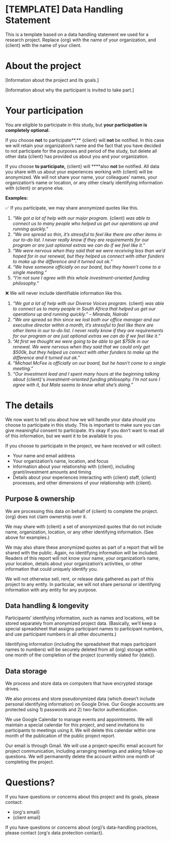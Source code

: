 # [TEMPLATE] Data Handling Statement

This is a template based on a data handling statement 
    we used for a research project. 
    Replace {org} with the name of your organization, and {client} with
    the name of your client.

# About the project

[Information about the project and its goals.]

[Information about why the participant is invited to take part.]

# Your participation

You are eligible to participate in this study, but **your participation is completely optional.**

If you choose **not** to participate**,** {client} will **not** be notified. In this case we will retain your organization’s name and the fact that you have decided to not participate for the purposes and period of the study, but delete all other data {client} has provided us about you and your organization.

If you choose **to participate,** {client} will ****also **not** be notified. All data you share with us about your experiences working with {client} will be anonymized. We will not share your name, your colleagues’ names, your organization’s name or location, or any other clearly identifying information with {client} or anyone else.

**Examples:**

✅  If you participate, we may share anonymized quotes like this.

1. *“We got a lot of help with our major program.* {client} *was able to connect us to many people who helped us get our operations up and running quickly.”*
2. *“We are spread so thin, it’s stressful to feel like there are other items in our to-do list. I never really know if they are requirements for our program or are just optional extras we can do if we feel like it.”*
3. *“We were nervous when they said that we were receiving less than we’d hoped for in our renewal, but they helped us connect with other funders to make up the difference and it turned out ok.”*
4. *“We have someone officially on our board, but they haven’t come to a single meeting.”*
5. *“I’m not sure I agree with this whole investment-oriented funding philosophy.”*

❌  We will never include identifiable information like this.

1. *“We got a lot of help with our Diverse Voices program.* {client} *was able to connect us to many people in South Africa that helped us get our operations up and running quickly.” – Miranda, Nairobi*
2. *“We are spread so thin since we lost both our office manager and our executive director within a month, it’s stressful to feel like there are other items in our to-do list. I never really know if they are requirements for our program or are just optional extras we can do if we feel like it.”*
3. *“At first we thought we were going to be able to get $750k in our renewal. We were nervous when they said that we could only get $500k, but they helped us connect with other funders to make up the difference and it turned out ok.”*
4. *“Michael McFee is officially on our board, but he hasn’t come to a single meeting.”*
5. *“Our investment lead and I spent many hours at the beginning talking about* {client}'s *investment-oriented funding philosophy. I’m not sure I agree with it, but Mala seems to know what she’s doing.”*

# The details

We now want to tell you about how we will handle your data should you choose to participate in this study. This is important to make sure you can give meaningful consent to participate. It’s okay if you don’t want to read all of this information, but we want it to be available to you.

If you choose to participate in the project, we have received or will collect:

- Your name and email address
- Your organization’s name, location, and focus
- Information about your relationship with {client}, including grant/investment amounts and timing
- Details about your experiences interacting with {client} staff, {client} processes, and other dimensions of your relationship with {client}.

## Purpose & ownership

We are processing this data on behalf of {client} to complete the project. {org} does not claim ownership over it.

We may share with {client} a set of anonymized quotes that do not include name, organization, location, or any other identifying information. (See above for examples.)

We may also share these anonymized quotes as part of a report that will be shared with the public. Again, no identifying information will be included. Readers of this report will not know your name, your organization’s name, your location, details about your organization’s activities, or other information that could uniquely identify you.

We will not otherwise sell, rent, or release data gathered as part of this project to any entity. In particular, we will not share personal or identifying information with any entity for any purpose.

## Data handling & longevity

Participants’ identifying information, such as names and locations, will be stored separately from anonymized project data. (Basically, we’ll keep a special spreadsheet that assigns participant names to participant numbers, and use participant numbers in all other documents.)

Identifying information (including the spreadsheet that maps participant names to numbers) will be securely deleted from all {org} storage within one month of the completion of the project (currently slated for {date}).

## Data storage

We process and store data on computers that have encrypted storage drives.

We also process and store pseudonymized data (which doesn’t include personal identifying information) on Google Drive. Our Google accounts are protected using 1) passwords and 2) two-factor authentication.

We use Google Calendar to manage events and appointments. We will maintain a special calendar for this project, and send invitations to participants to meetings using it. We will delete this calendar within one month of the publication of the public project report.

Our email is through Gmail. We will use a project-specific email account for project communication, including arranging meetings and asking follow-up questions. We will permanently delete the account within one month of completing the project.

# Questions?

If you have questions or concerns about this project and its goals, please contact:

- {org's email}
- {client email}

If you have questions or concerns about {org}’s data-handling practices, please contact {org's data protection contact}.